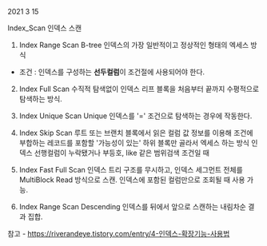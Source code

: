 2021 3 15


Index_Scan
인덱스 스캔

1. Index Range Scan
B-tree 인덱스의 가장 일반적이고 정상적인 형태의 엑세스 방식
* 조건 : 인덱스를 구성하는 **선두컬럼**이 조건절에 사용되어야 한다.

2. Index Full Scan
수직적 탐색없이 인덱스 리프 블록을 처음부터 끝까지 수평적으로 탐색하는 방식.

3. Index Unique Scan
Unique 인덱스를 '=' 조건으로 탐색하는 경우에 작동한다.

4. Index Skip Scan
루트 또는 브랜치 블록에서 읽은 컬럼 값 정보를 이용해 조건에 부합하는 레코드를
포함할 '가능성이 있는' 하위 블록만 골라서 엑세스 하는 방식
인덱스 선행컬럼이 누락됐거나 부등호, like 같은 범위검색 조건일 때

5. Index Fast Full Scan
인덱스 트리 구조를 무시하고, 인덱스 세그먼트 전체를 
MultiBlock Read 방식으로 스캔.
인덱스에 포함된 컬럼만으로 조회될 때 사용 가능.

6. Index Range Scan Descending
인덱스를 뒤에서 앞으로 스캔하는 내림차순 결과 집합.

참고 - https://riverandeye.tistory.com/entry/4-인덱스-확장기능-사용법
